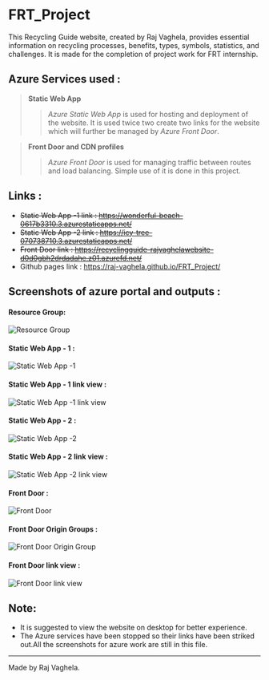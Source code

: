# FRT_Project
This Recycling Guide website, created by Raj Vaghela, provides essential information on recycling processes, benefits, types, symbols, statistics, and challenges. It is made for the completion of project work for FRT internship.


## Azure Services used : 

> **Static Web App**
>> *Azure Static Web App* is used for hosting and deployment of the website. 
>> It is used twice two create two links for the website which will further be managed by *Azure Front Door*.

> **Front Door and CDN profiles**
>> *Azure Front Door* is used for managing traffic between routes and load balancing.
>> Simple use of it is done in this project.

## Links : 


+ ~~Static Web App -1 link : https://wonderful-beach-0617b3310.3.azurestaticapps.net/~~
+ ~~Static Web App -2 link : https://icy-tree-070738710.3.azurestaticapps.net/~~
+ ~~Front Door link : https://recyclingguide-rajvaghelawebsite-d0d0gbh2drdadahe.z01.azurefd.net/~~
+ Github pages link : https://raj-vaghela.github.io/FRT_Project/

## Screenshots of azure portal and outputs :
#### Resource Group: 
![Resource Group](https://github.com/Raj-Vaghela/FRT_Project/assets/128961992/de47ad05-a376-4070-b639-2f35efd8df4c)
#### Static Web App - 1 :
![Static Web App -1](https://github.com/Raj-Vaghela/FRT_Project/assets/128961992/127470df-d228-4a42-8251-a60b86b8bce4)
#### Static Web App - 1 link view :
![Static Web App -1 link view](https://github.com/Raj-Vaghela/FRT_Project/assets/128961992/93b4bc01-b592-472b-b135-041e3b1d6fbc)
#### Static Web App - 2 : 
![Static Web App -2](https://github.com/Raj-Vaghela/FRT_Project/assets/128961992/7621e1af-6383-4850-9318-2dd7820420f0)
#### Static Web App - 2 link view : 
![Static Web App -2 link view](https://github.com/Raj-Vaghela/FRT_Project/assets/128961992/ee605dee-32d6-40be-a0df-f7ffdceb0e31)
#### Front Door :
![Front Door](https://github.com/Raj-Vaghela/FRT_Project/assets/128961992/22b06494-4b8d-4dd3-9859-10fcaf174d8c)
#### Front Door Origin Groups :
![Front Door Origin Group](https://github.com/Raj-Vaghela/FRT_Project/assets/128961992/e2b1bad7-72dd-4f92-940a-1fb9b9ea82fd)
#### Front Door link view :
![Front Door link view](https://github.com/Raj-Vaghela/FRT_Project/assets/128961992/bda39888-0ba7-4c50-9984-10c9077cff05)

## Note:
+ It is suggested to view the website on desktop for better experience.
+ The Azure services have been stopped so their links have been striked out.All the screenshots for azure work are still in this file.

---
Made by Raj Vaghela.

